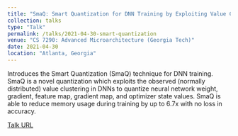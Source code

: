 ```yaml
---
title: "SmaQ: Smart Quantization for DNN Training by Exploiting Value Clustering"
collection: talks
type: "Talk"
permalink: /talks/2021-04-30-smart-quantization
venue: "CS 7290: Advanced Microarchitecture (Georgia Tech)"
date: 2021-04-30
location: "Atlanta, Georgia"
---
```


Introduces the Smart Quantization (SmaQ) technique for DNN training. SmaQ is a novel quantization which exploits the observed (normally distributed) value clustering in DNNs to quantize neural network weight, gradient, feature map, gradient map, and optimizer state values. SmaQ is able to reduce memory usage during training by up to 6.7x with no loss in accuracy.

[Talk URL](https://youtu.be/3V-RxE0nsjk)
